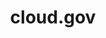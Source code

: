 ---
# This topic lives at
# https://digital.gov/topics/cloud-gov

slug: "cloud-gov"

# Topic Title
title: "cloud.gov"

# description — keep it short and clear
summary: ""


# Weight
weight: 1

# For more information on managing topics,
# see https://github.com/GSA/digitalgov.gov/wiki
---